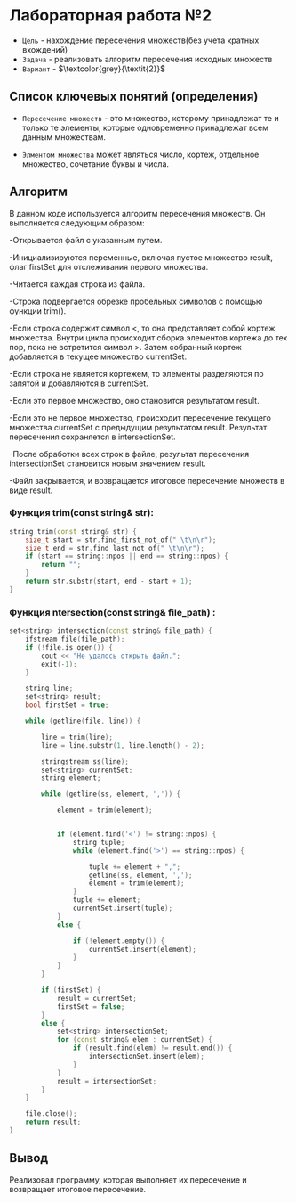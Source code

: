 # Лабораторная работа №2

- `Цель` - нахождение пересечения множеств(без учета кратных вхождений)
- `Задача` - реализовать алгоритм пересечения исходных множеств
- `Вариант` - $\textcolor{grey}{\textit{2}}$

## Список ключевых понятий (определения)

- `Пересечение множеств` - это множество, которому принадлежат те и только те элементы, которые одновременно принадлежат всем данным множествам.

- `Элментом множества` может являться число, кортеж, отдельное множество, сочетание буквы и числа.

## Алгоритм

В данном коде используется алгоритм пересечения множеств. Он выполняется следующим образом:

-Открывается файл с указанным путем.

-Инициализируются переменные, включая пустое множество result, флаг firstSet для отслеживания первого множества.

-Читается каждая строка из файла.

-Строка подвергается обрезке пробельных символов с помощью функции trim().

-Если строка содержит символ <, то она представляет собой кортеж множества. Внутри цикла происходит сборка элементов кортежа до тех пор, пока не встретится символ >. Затем собранный кортеж добавляется в текущее множество currentSet.

-Если строка не является кортежем, то элементы разделяются по запятой и добавляются в currentSet.

-Если это первое множество, оно становится результатом result.

-Если это не первое множество, происходит пересечение текущего множества currentSet с предыдущим результатом result. Результат пересечения сохраняется в intersectionSet.

-После обработки всех строк в файле, результат пересечения intersectionSet становится новым значением result.

-Файл закрывается, и возвращается итоговое пересечение множеств в виде result.

### Функция trim(const string& str):

```c++
string trim(const string& str) {
    size_t start = str.find_first_not_of(" \t\n\r");
    size_t end = str.find_last_not_of(" \t\n\r");
    if (start == string::npos || end == string::npos) {
        return "";
    }
    return str.substr(start, end - start + 1);
}
```

### Функция ntersection(const string& file_path) :

```c++
set<string> intersection(const string& file_path) {
    ifstream file(file_path);
    if (!file.is_open()) {
        cout << "Не удалось открыть файл.";
        exit(-1);
    }

    string line;
    set<string> result;
    bool firstSet = true;

    while (getline(file, line)) {

        line = trim(line);
        line = line.substr(1, line.length() - 2);

        stringstream ss(line);
        set<string> currentSet;
        string element;

        while (getline(ss, element, ',')) {

            element = trim(element);


            if (element.find('<') != string::npos) {
                string tuple;
                while (element.find('>') == string::npos) {

                    tuple += element + ",";
                    getline(ss, element, ',');
                    element = trim(element);
                }
                tuple += element;
                currentSet.insert(tuple);
            }
            else {

                if (!element.empty()) {
                    currentSet.insert(element);
                }
            }
        }

        if (firstSet) {
            result = currentSet;
            firstSet = false;
        }
        else {
            set<string> intersectionSet;
            for (const string& elem : currentSet) {
                if (result.find(elem) != result.end()) {
                    intersectionSet.insert(elem);
                }
            }
            result = intersectionSet;
        }
    }

    file.close();
    return result;
}
```

## Вывод

Реализовал программу, которая выполняет их пересечение и возвращает итоговое пересечение.
